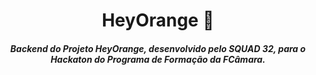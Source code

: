<h1 align="center">HeyOrange 🍊</h1>
<h5 align="center">Backend do Projeto HeyOrange, desenvolvido pelo SQUAD 32, para o Hackaton do Programa de Formação da FCâmara.</h5>



